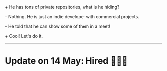 \+ He has tons of private repositories, what is he hiding?

\- Nothing. He is just an indie developer with commercial projects.

\- He told that he can show some of them in a meet!

\+ Cool! Let's do it.

----
# Update on 14 May: Hired 🎉🎉🎉
